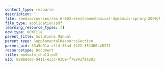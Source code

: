 ```yaml
---
content_type: resource
description: ''
file: /media/courses/res-6-003-electromechanical-dynamics-spring-2009/98ebec8c0411e33c8369f70841faa801_emdsoln_chp13.pdf
file_type: application/pdf
learning_resource_types: []
ocw_type: OCWFile
parent_title: Solutions Manual
parent_type: SupplementalResourceSection
parent_uid: 33a5d91a-affd-85a4-f422-354366c45231
resourcetype: Document
title: emdsoln_chp13.pdf
uid: 98ebec8c-0411-e33c-8369-f70841faa801
---
```

